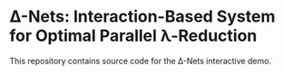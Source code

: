 # ∆-Nets: Interaction-Based System for Optimal Parallel λ-Reduction

This repository contains source code for the ∆-Nets interactive demo.
